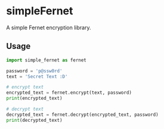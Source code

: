 # simpleFernet
A simple Fernet encryption library.

## Usage
```python
import simple_fernet as fernet

password = 'p@ssw0rd'
text = 'Secret Text :D'

# encrypt text
encrypted_text = fernet.encrypt(text, password)
print(encrypted_text)

# decrypt text
decrypted_text = fernet.decrypt(encrypted_text, password)
print(decrypted_text)
```
